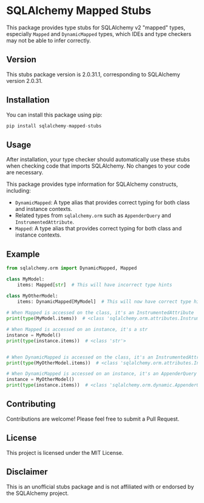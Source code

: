 # SQLAlchemy Mapped Stubs

This package provides type stubs for SQLAlchemy v2 "mapped" types, especially `Mapped` and `DynamicMapped` types, which IDEs and type checkers may not be able to infer correctly.

## Version

This stubs package version is 2.0.31.1, corresponding to SQLAlchemy version 2.0.31.

## Installation

You can install this package using pip:

```python
pip install sqlalchemy-mapped-stubs
```

## Usage

After installation, your type checker should automatically use these stubs when checking code that imports SQLAlchemy. No changes to your code are necessary.

This package provides type information for SQLAlchemy constructs, including:

- `DynamicMapped`: A type alias that provides correct typing for both class and instance contexts.
- Related types from `sqlalchemy.orm` such as `AppenderQuery` and `InstrumentedAttribute`.
- `Mapped`: A type alias that provides correct typing for both class and instance contexts.

## Example

```python
from sqlalchemy.orm import DynamicMapped, Mapped

class MyModel:
    items: Mapped[str]  # This will have incorrect type hints

class MyOtherModel:
    items: DynamicMapped[MyModel]  # This will now have correct type hints
    
# When Mapped is accessed on the class, it's an InstrumentedAttribute
print(type(MyModel.items))  # <class 'sqlalchemy.orm.attributes.InstrumentedAttribute'>

# When Mapped is accessed on an instance, it's a str
instance = MyModel()
print(type(instance.items))  # <class 'str'>


# When DynamicMapped is accessed on the class, it's an InstrumentedAttribute
print(type(MyOtherModel.items))  # <class 'sqlalchemy.orm.attributes.InstrumentedAttribute'>

# When DynamicMapped is accessed on an instance, it's an AppenderQuery
instance = MyOtherModel()
print(type(instance.items))  # <class 'sqlalchemy.orm.dynamic.AppenderQuery'>
```

## Contributing

Contributions are welcome! Please feel free to submit a Pull Request.

## License

This project is licensed under the MIT License.

## Disclaimer

This is an unofficial stubs package and is not affiliated with or endorsed by the SQLAlchemy project.